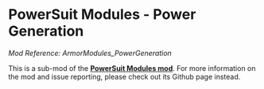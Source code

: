 # PowerSuit Modules - Power Generation

*Mod Reference: ArmorModules_PowerGeneration*

This is a sub-mod of the [**PowerSuit Modules mod**](https://github.com/budak7273/ArmorModules/). For more information on the mod and issue reporting, please check out its Github page instead.
